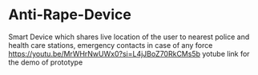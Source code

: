 # Anti-Rape-Device
Smart Device which shares live location of the user to nearest police and health care stations, emergency contacts in case of any force 
 https://youtu.be/MrWHrNwUWx0?si=L4jJBoZ70RkCMs5b yotube link for the demo of prototype
